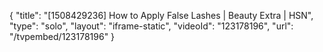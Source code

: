 {
    "title": "[1508429236] How to Apply False Lashes | Beauty Extra | HSN",
    "type": "solo",
    "layout": "iframe-static",
    "videoId": "123178196",
    "url": "\/tvpembed\/123178196"
}